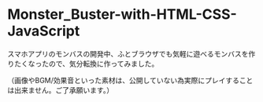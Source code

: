 # Monster_Buster-with-HTML-CSS-JavaScript
スマホアプリのモンバスの開発中、ふとブラウザでも気軽に遊べるモンバスを作りたくなったので、気分転換に作ってみました。

（画像やBGM/効果音といった素材は、公開していない為実際にプレイすることは出来ません。ご了承願います。）
